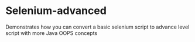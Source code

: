 # Selenium-advanced
Demonstrates how you can convert a basic selenium script to advance level script with more Java OOPS concepts
